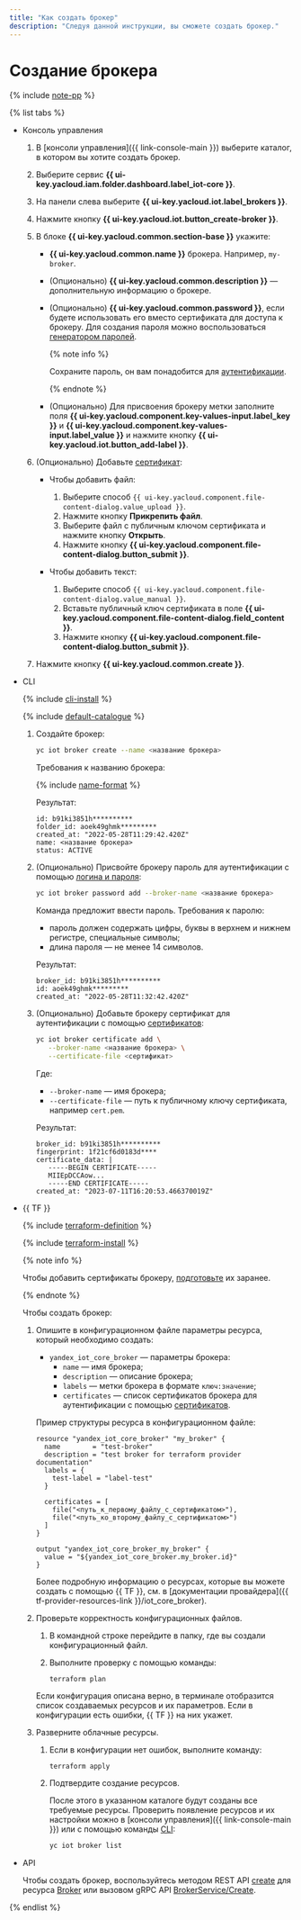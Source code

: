 ```yaml
---
title: "Как создать брокер"
description: "Следуя данной инструкции, вы сможете создать брокер."
---
```


# Создание брокера

{% include [note-pp](../../../_includes/iot-core/note-pp.md) %}

{% list tabs %}

- Консоль управления

  1. В [консоли управления]({{ link-console-main }}) выберите каталог, в котором вы хотите создать брокер.
  1. Выберите сервис **{{ ui-key.yacloud.iam.folder.dashboard.label_iot-core }}**.
  1. На панели слева выберите **{{ ui-key.yacloud.iot.label_brokers }}**.
  1. Нажмите кнопку **{{ ui-key.yacloud.iot.button_create-broker }}**.
  1. В блоке **{{ ui-key.yacloud.common.section-base }}** укажите:

      * **{{ ui-key.yacloud.common.name }}** брокера. Например, `my-broker`.
      * (Опционально) **{{ ui-key.yacloud.common.description }}** — дополнительную информацию о брокере.
      * (Опционально) **{{ ui-key.yacloud.common.password }}**, если будете использовать его вместо сертификата для доступа к брокеру. Для создания пароля можно воспользоваться [генератором паролей](https://passwordsgenerator.net/).

          {% note info %}

          Сохраните пароль, он вам понадобится для [аутентификации](../../concepts/authorization.md).

          {% endnote %}

      * (Опционально) Для присвоения брокеру метки заполните поля **{{ ui-key.yacloud.component.key-values-input.label_key }}** и **{{ ui-key.yacloud.component.key-values-input.label_value }}** и нажмите кнопку **{{ ui-key.yacloud.iot.button_add-label }}**.

  1. (Опционально) Добавьте [сертификат](../certificates/create-certificates.md):

      * Чтобы добавить файл:

          1. Выберите способ `{{ ui-key.yacloud.component.file-content-dialog.value_upload }}`.
          1. Нажмите кнопку **Прикрепить файл**.
          1. Выберите файл с публичным ключом сертификата и нажмите кнопку **Открыть**.
          1. Нажмите кнопку **{{ ui-key.yacloud.component.file-content-dialog.button_submit }}**.

      * Чтобы добавить текст:

          1. Выберите способ `{{ ui-key.yacloud.component.file-content-dialog.value_manual }}`.
          1. Вставьте публичный ключ сертификата в поле **{{ ui-key.yacloud.component.file-content-dialog.field_content }}**.
          1. Нажмите кнопку **{{ ui-key.yacloud.component.file-content-dialog.button_submit }}**.

  1. Нажмите кнопку **{{ ui-key.yacloud.common.create }}**.

- CLI

  {% include [cli-install](../../../_includes/cli-install.md) %}

  {% include [default-catalogue](../../../_includes/default-catalogue.md) %}

  1. Создайте брокер:

      ```bash
      yc iot broker create --name <название брокера>
      ```

      Требования к названию брокера:

      {% include [name-format](../../../_includes/name-format.md) %}

      Результат:

      ```text
      id: b91ki3851h**********
      folder_id: aoek49ghmk*********
      created_at: "2022-05-28T11:29:42.420Z"
      name: <название брокера>
      status: ACTIVE
      ```

  1. (Опционально) Присвойте брокеру пароль для аутентификации с помощью [логина и пароля](../../concepts/authorization.md#log-pass):

      ```bash
      yc iot broker password add --broker-name <название брокера>
      ```

      Команда предложит ввести пароль. Требования к паролю:

      * пароль должен содержать цифры, буквы в верхнем и нижнем регистре, специальные символы;
      * длина пароля — не менее 14 символов.

      Результат:

      ```text
      broker_id: b91ki3851h**********
      id: aoek49ghmk*********
      created_at: "2022-05-28T11:32:42.420Z"
      ```

  1. (Опционально) Добавьте брокеру сертификат для аутентификации с помощью [сертификатов](../../concepts/authorization.md#certs):

      ```bash
      yc iot broker certificate add \
         --broker-name <название брокера> \
         --certificate-file <сертификат>
      ```

      Где:

      * `--broker-name` — имя брокера;
      * `--certificate-file` — путь к публичному ключу сертификата, например `cert.pem`.

      Результат:

      ```text
      broker_id: b91ki3851h**********
      fingerprint: 1f21cf6d0183d****
      certificate_data: |
         -----BEGIN CERTIFICATE-----
         MIIEpDCCAow...
         -----END CERTIFICATE-----
      created_at: "2023-07-11T16:20:53.466370019Z"
      ```

- {{ TF }} 

  {% include [terraform-definition](../../../_tutorials/terraform-definition.md) %}

  {% include [terraform-install](../../../_includes/terraform-install.md) %}
   
  {% note info %}

  Чтобы добавить сертификаты брокеру, [подготовьте](../certificates/create-certificates.md) их заранее.

  {% endnote %}

  Чтобы создать брокер: 
     
  1. Опишите в конфигурационном файле параметры ресурса, который необходимо создать:

     * `yandex_iot_core_broker` — параметры брокера:
       * `name` — имя брокера;
       * `description` — описание брокера;
       * `labels` — метки брокера в формате `ключ:значение`;
       * `certificates` — список сертификатов брокера для аутентификации с помощью [сертификатов](../certificates/create-certificates.md).

      Пример структуры ресурса в конфигурационном файле:
      
      ```
      resource "yandex_iot_core_broker" "my_broker" {
        name        = "test-broker"
        description = "test broker for terraform provider documentation"
        labels = {
          test-label = "label-test"
        }

        certificates = [
          file("<путь_к_первому_файлу_с_сертификатом>"),
          file("<путь_ко_второму_файлу_с_сертификатом>")
        ]
      }

      output "yandex_iot_core_broker_my_broker" {
        value = "${yandex_iot_core_broker.my_broker.id}"
      }
      ```

      Более подробную информацию о ресурсах, которые вы можете создать с помощью {{ TF }}, см. в [документации провайдера]({{ tf-provider-resources-link }}/iot_core_broker).

  1. Проверьте корректность конфигурационных файлов.
      1. В командной строке перейдите в папку, где вы создали конфигурационный файл.
      1. Выполните проверку с помощью команды:

          ```
          terraform plan
          ```

      Если конфигурация описана верно, в терминале отобразится список создаваемых ресурсов и их параметров. Если в конфигурации есть ошибки, {{ TF }} на них укажет. 

  1. Разверните облачные ресурсы.

      1. Если в конфигурации нет ошибок, выполните команду:

          ```
          terraform apply
          ```

      1. Подтвердите создание ресурсов.
      
          После этого в указанном каталоге будут созданы все требуемые ресурсы. Проверить появление ресурсов и их настройки можно в [консоли управления]({{ link-console-main }}) или с помощью команды [CLI](../../../cli/quickstart.md):

          ```bash
          yc iot broker list
          ```

- API

  Чтобы создать брокер, воспользуйтесь методом REST API [create](../../broker/api-ref/Broker/create.md) для ресурса [Broker](../../broker/api-ref/Broker/index.md) или вызовом gRPC API [BrokerService/Create](../../broker/api-ref/grpc/broker_service.md#Create).

{% endlist %}
